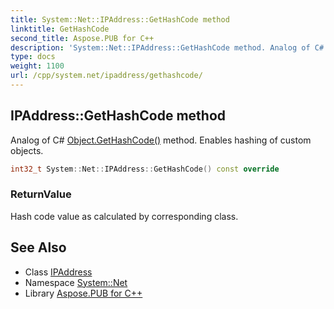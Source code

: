 ```yaml
---
title: System::Net::IPAddress::GetHashCode method
linktitle: GetHashCode
second_title: Aspose.PUB for C++
description: 'System::Net::IPAddress::GetHashCode method. Analog of C# Object.GetHashCode() method. Enables hashing of custom objects in C++.'
type: docs
weight: 1100
url: /cpp/system.net/ipaddress/gethashcode/
---
```

## IPAddress::GetHashCode method


Analog of C# [Object.GetHashCode()](../../../system/object/gethashcode/) method. Enables hashing of custom objects.

```cpp
int32_t System::Net::IPAddress::GetHashCode() const override
```


### ReturnValue

Hash code value as calculated by corresponding class.

## See Also

* Class [IPAddress](../)
* Namespace [System::Net](../../)
* Library [Aspose.PUB for C++](../../../)
